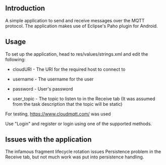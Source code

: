 Introduction
------------
A simple application to send and receive messages over the MQTT protocol. The application makes use of Eclipse's Paho plugin for Android.

Usage
-------

To set up the application, head to res/values/strings.xml and edit the following:

  - cloudURI   - The URI for the required host to connect to
  
  - username   - The username for the user
  
  - password   - User's password
  
  - user_topic - The topic to listen to in the Receive tab (It was assumed from the task description that the topic will be static)
 
For testing, https://www.cloudmqtt.com/ was used

Use "Login" and register or login using one of the supported methods.


Issues with the application
----------------------------

The infamous fragment lifecycle rotation issues
Persistence problem in the Receive tab, but not much work was put into persistence handling.
